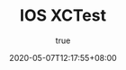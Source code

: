 ---
title: "IOS XCTest "
date: 2020-05-07T12:17:55+08:00
draft: true
author:
  name: "阿金"
comments: true
description: "XCTest"
keywords: ["iOS","objective-c","XCTest"]
images:
tags:
  - iOS
  - XCTest
---